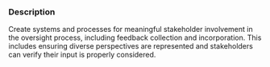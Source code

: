 ### Description

Create systems and processes for meaningful stakeholder involvement in the oversight process, including feedback collection and incorporation. This includes ensuring diverse perspectives are represented and stakeholders can verify their input is properly considered.
